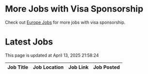 # More Jobs with Visa Sponsorship

Check out [Europe Jobs](https://github.com/sureshparimi/europejobs#latest-jobs) for more jobs with visa sponsorship.

# Latest Jobs

This page is updated at April 13, 2025 21:58:24

| Job Title | Job Location | Job Link | Job Posted |
| --- | --- | --- | --- |
